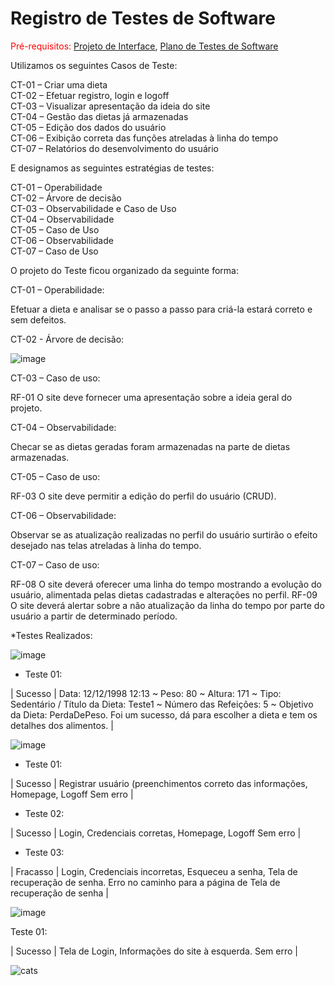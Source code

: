 # Registro de Testes de Software

<span style="color:red">Pré-requisitos: <a href="3-Projeto de Interface.md"> Projeto de Interface</a></span>, <a href="8-Plano de Testes de Software.md"> Plano de Testes de Software</a>

  Utilizamos os seguintes Casos de Teste:

CT-01 – Criar uma dieta<br>
CT-02 – Efetuar registro, login e logoff<br>
CT-03 – Visualizar apresentação da ideia do site<br>
CT-04 – Gestão das dietas já armazenadas<br>
CT-05 – Edição dos dados do usuário<br>
CT-06 – Exibição correta das funções atreladas à linha do tempo<br>
CT-07 – Relatórios do desenvolvimento do usuário

  E designamos as seguintes estratégias de testes:

CT-01 – Operabilidade<br>
CT-02 – Árvore de decisão<br>
CT-03 – Observabilidade e Caso de Uso<br>
CT-04 – Observabilidade<br>
CT-05 – Caso de Uso<br>
CT-06 – Observabilidade<br>
CT-07 – Caso de Uso

  O projeto do Teste ficou organizado da seguinte forma:
  
CT-01 – Operabilidade:

Efetuar a dieta e analisar se o passo a passo para criá-la estará correto e sem defeitos.

CT-02 - Árvore de decisão:

![image](https://user-images.githubusercontent.com/105240089/200723845-2ff345b2-37c4-4eac-a88d-369ccd5e1068.png)

CT-03 – Caso de uso:

RF-01	O site deve fornecer uma apresentação sobre a ideia geral do projeto.

CT-04 – Observabilidade:

Checar se as dietas geradas foram armazenadas na parte de dietas armazenadas. 

CT-05 – Caso de uso:

RF-03	O site deve permitir a edição do perfil do usuário (CRUD).

CT-06 – Observabilidade:

Observar se as atualização realizadas no perfil do usuário surtirão o efeito desejado nas telas atreladas à linha do tempo.

CT-07 – Caso de uso:

RF-08 O site deverá oferecer uma linha do tempo mostrando a evolução do usuário, alimentada pelas dietas cadastradas e alterações no perfil.
RF-09 O site deverá alertar sobre a não atualização da linha do tempo por parte do usuário a partir de determinado período.


*Testes Realizados:

![image](https://user-images.githubusercontent.com/105240089/204658721-3fbc17c1-ff32-4f84-9e4c-3f0b7d84d757.png)

* Teste 01:

| Sucesso |	Data: 12/12/1998 12:13 ~ Peso: 80 ~ Altura: 171 ~ Tipo: Sedentário / Título da Dieta: Teste1 ~ Número das Refeições: 5 ~ Objetivo da Dieta: PerdaDePeso. Foi um sucesso, dá para escolher a dieta e tem os detalhes dos alimentos. |

![image](https://user-images.githubusercontent.com/105240089/200724336-2915bde9-1b19-4ccd-b5c4-648bc4b82209.png)

* Teste 01:

| Sucesso |	Registrar usuário (preenchimentos correto das informações, Homepage, Logoff	Sem erro |

* Teste 02:

| Sucesso |	Login, Credenciais corretas, Homepage, Logoff	Sem erro |

* Teste 03:

| Fracasso | Login, Credenciais incorretas, Esqueceu a senha, Tela de recuperação de senha. Erro no caminho para a página de Tela de recuperação de senha |

![image](https://user-images.githubusercontent.com/105240089/200724454-9bd2027a-22c2-4998-bd27-f89ad912538b.png)

Teste 01:

| Sucesso |	Tela de Login, Informações do site à esquerda.	Sem erro |


![cats](https://user-images.githubusercontent.com/105240089/198921282-c16226b4-9f4b-4c77-80fa-0609285e73b3.jpg)
